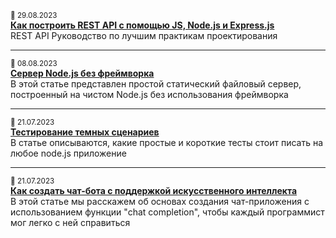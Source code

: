 <small>:date: 29.08.2023</small><br /> **[Как построить REST API с помощью JS, Node.js и Express.js](guides/rest-api-design/index.md)**<br /> REST API Руководство по лучшим практикам проектирования

---

<small>:date: 08.08.2023</small><br /> **[Сервер Node.js без фреймворка](guides/server_without_framework.md)**<br /> В этой статье представлен простой статический файловый сервер, построенный на чистом Node.js без использования фреймворка

---

<small>:date: 21.07.2023</small><br /> **[Тестирование темных сценариев](guides/testing-dark-scenarios.md)**<br /> В статье описываются, какие простые и короткие тесты стоит писать на любое node.js приложение

---

<small>:date: 21.07.2023</small><br /> **[Как создать чат-бота с поддержкой искусственного интеллекта](guides/chatbot.md)**<br /> В этой статье мы расскажем об основах создания чат-приложения с использованием функции "chat completion", чтобы каждый программист мог легко с ней справиться
